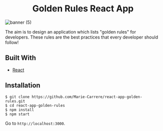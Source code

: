 <h1 align="center">Golden Rules React App</h1>

![banner (5)](https://user-images.githubusercontent.com/30493337/61953107-d6407280-afb5-11e9-9ff4-28d871ff5b73.png)


The aim is to design an application which lists "golden rules" for developers. These rules are the best practices that every developer should follow!

## Built With
* [React](https://reactjs.org/)


## Installation

```
$ git clone https://github.com/Marie-Carrere/react-app-golden-rules.git
$ cd react-app-golden-rules
$ npm install
$ npm start
```

Go to `http://localhost:3000`.



